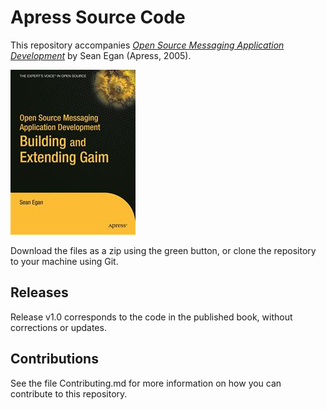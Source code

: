 # Apress Source Code

This repository accompanies [*Open Source Messaging Application Development*](http://www.apress.com/9781590594674) by Sean Egan (Apress, 2005).

![Cover image](9781590594674.jpg)

Download the files as a zip using the green button, or clone the repository to your machine using Git.

## Releases

Release v1.0 corresponds to the code in the published book, without corrections or updates.

## Contributions

See the file Contributing.md for more information on how you can contribute to this repository.
